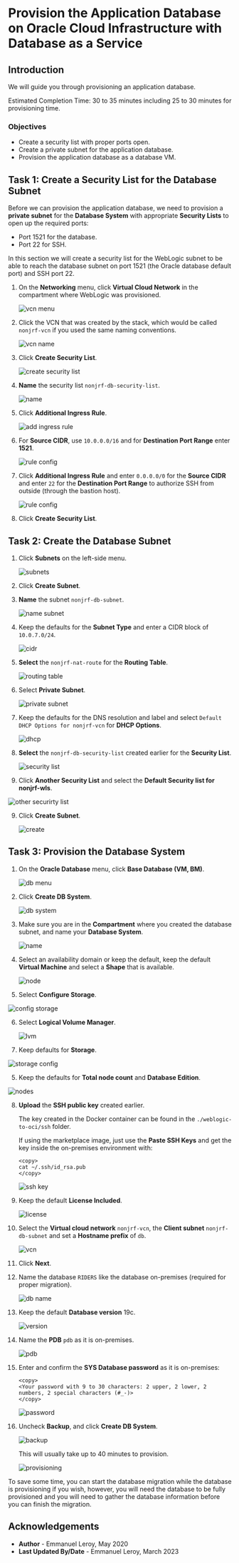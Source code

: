 # Provision the Application Database on Oracle Cloud Infrastructure with Database as a Service

## Introduction

We will guide you through provisioning an application database.

Estimated Completion Time: 30 to 35 minutes including 25 to 30 minutes for provisioning time.

### Objectives

- Create a security list with proper ports open.
- Create a private subnet for the application database.
- Provision the application database as a database VM.

## Task 1: Create a Security List for the Database Subnet

Before we can provision the application database, we need to provision a **private subnet** for the **Database System** with appropriate **Security Lists** to open up the required ports:

- Port 1521 for the database.
- Port 22 for SSH.

In this section we will create a security list for the WebLogic subnet to be able to reach the database subnet on port 1521 (the Oracle database default port) and SSH port 22.

1. On the **Networking** menu, click **Virtual Cloud Network** in the compartment where WebLogic was provisioned.

   ![vcn menu](./images/provision-db-1.png " ")

2. Click the VCN that was created by the stack, which would be called `nonjrf-vcn` if you used the same naming conventions.

   ![vcn name](./images/provision-db-2oke.png " ")

3. Click **Create Security List**.

   ![create security list](./images/provision-db-4.png " ")

4. **Name** the security list `nonjrf-db-security-list`.

   ![name](./images/provision-db-5-dbseclist.png " ")

5. Click **Additional Ingress Rule**.

   ![add ingress rule](./images/provision-db-5-ingress1521.png " ")

6. For **Source CIDR**, use `10.0.0.0/16` and for **Destination Port Range** enter **1521**.

   ![rule config](./images/provision-db-5-ingress1521b.png " ")

7. Click **Additional Ingress Rule** and enter `0.0.0.0/0` for the **Source CIDR** and enter `22` for the **Destination Port Range** to authorize SSH from outside (through the bastion host).

   ![rule config](./images/provision-db-6-ingress22.png " ")

8. Click **Create Security List**.

## Task 2: Create the Database Subnet

1. Click **Subnets** on the left-side menu.

   ![subnets](./images/provision-db-7-subnet.png " ")

2. Click **Create Subnet**.

3. **Name** the subnet `nonjrf-db-subnet`.

   ![name subnet](./images/provision-db-9-subnet1.png " ")

4. Keep the defaults for the **Subnet Type** and enter a CIDR block of `10.0.7.0/24`.

   ![cidr](./images/provision-db-9-subnet2.png " ")

5. **Select** the `nonjrf-nat-route` for the **Routing Table**.

   ![routing table](./images/provision-db-9-subnet3.png " ")

6. Select **Private Subnet**.

   ![private subnet](./images/provision-db-9-subnet4.png " ")

7. Keep the defaults for the DNS resolution and label and select `Default DHCP Options for nonjrf-vcn` for **DHCP Options**.

   ![dhcp](./images/provision-db-9-subnet5.png " ")

8. **Select** the `nonjrf-db-security-list` created earlier for the **Security List**.

   ![security list](./images/provision-db-9-subnet6.png " ")

8. Click **Another Security List** and select the **Default Security list for nonjrf-wls**.

  ![other securirty list](./images/provision-db-9-subnet6b.png " ")

9. Click **Create Subnet**.

   ![create](./images/provision-db-9-subnet7.png " ")

## Task 3: Provision the Database System

1. On the **Oracle Database** menu, click **Base Database (VM, BM)**.

   ![db menu](./images/provision-db-10.png " ")

2. Click **Create DB System**.

   ![db system](./images/provision-db-11.png " ")

3. Make sure you are in the **Compartment** where you created the database subnet, and name your **Database System**.

   ![name](./images/provision-db-12.png " ")

4. Select an availability domain or keep the default, keep the default **Virtual Machine** and select a **Shape** that is available.

   ![node](./images/provision-db-13-ad-shape.png " ")

6. Select **Configure Storage**.

  ![config storage](./images/provision-db-change-storage.png " ")

6. Select **Logical Volume Manager**.

   ![lvm](./images/provision-db-15-lvm.png " ")

7. Keep defaults for **Storage**.

  ![storage config](./images/provision-db-16-storage.png " ")

5. Keep the defaults for **Total node count** and **Database Edition**.

  ![nodes](./images/provision-db-14.png " ")

8. **Upload** the **SSH public key** created earlier.

    The key created in the Docker container can be found in the `./weblogic-to-oci/ssh` folder.

    If using the marketplace image, just use the **Paste SSH Keys** and get the key inside the on-premises environment with:

    ```
    <copy>
    cat ~/.ssh/id_rsa.pub
    </copy>
    ```

   ![ssh key](./images/provision-db-17-ssh.png " ")

9. Keep the default **License Included**.

   ![license](./images/provision-db-18-license.png " ")

10. Select the **Virtual cloud network** `nonjrf-vcn`, the **Client subnet** `nonjrf-db-subnet` and set a **Hostname prefix** of `db`.

    ![vcn](./images/provision-db-19-net.png " ")

11. Click **Next**.

12. Name the database `RIDERS` like the database on-premises (required for proper migration).

    ![db name](./images/provision-db-20-dbname.png " ")

13. Keep the default **Database version** 19c.

    ![version](./images/provision-db-21-version.png " ")

14. Name the **PDB** `pdb` as it is on-premises.

    ![pdb](./images/provision-db-22-pdb.png " ")

15. Enter and confirm the **SYS Database password** as it is on-premises:

    ```
    <copy>
    <Your password with 9 to 30 characters: 2 upper, 2 lower, 2 numbers, 2 special characters (#_-)>
    </copy>
    ```

    ![password](./images/provision-db-23-creds.png " ")

16. Uncheck **Backup**, and click **Create DB System**.

    ![backup](./images/provision-db-24.png " ")

    This will usually take up to 40 minutes to provision.

    ![provisioning](./images/provision-db-25.png " ")

To save some time, you can start the database migration while the database is provisioning if you wish, however, you will need the database to be fully provisioned and you will need to gather the database information before you can finish the migration.


## Acknowledgements

 - **Author** - Emmanuel Leroy, May 2020
 - **Last Updated By/Date** - Emmanuel Leroy, March 2023

